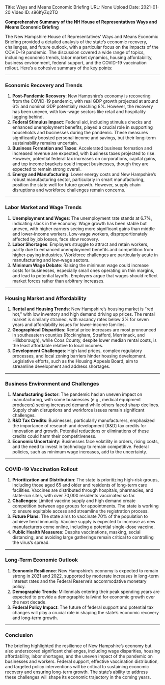 Title: Ways and Means Economic Briefing
URL: None
Upload Date: 2021-01-20
Video ID: s96IfyZq2TQ

**Comprehensive Summary of the NH House of Representatives Ways and Means Economic Briefing**

The New Hampshire House of Representatives’ Ways and Means Economic Briefing provided a detailed analysis of the state’s economic recovery, challenges, and future outlook, with a particular focus on the impacts of the COVID-19 pandemic. The discussion covered a wide range of topics, including economic trends, labor market dynamics, housing affordability, business environment, federal support, and the COVID-19 vaccination rollout. Here’s a cohesive summary of the key points:

---

### **Economic Recovery and Trends**
1. **Post-Pandemic Recovery**: New Hampshire’s economy is recovering from the COVID-19 pandemic, with real GDP growth projected at around 6% and nominal GDP potentially reaching 8%. However, the recovery has been uneven, with low-wage sectors like retail and hospitality lagging behind.
2. **Federal Stimulus Impact**: Federal aid, including stimulus checks and enhanced unemployment benefits, played a crucial role in supporting households and businesses during the pandemic. These measures significantly boosted personal income and savings, but their long-term sustainability remains uncertain.
3. **Business Formation and Taxes**: Accelerated business formation and increased revenue are expected, with business taxes projected to rise. However, potential federal tax increases on corporations, capital gains, and top income brackets could impact businesses, though they are expected to remain strong overall.
4. **Energy and Manufacturing**: Lower energy costs and New Hampshire’s robust manufacturing sector, particularly in smart manufacturing, position the state well for future growth. However, supply chain disruptions and workforce challenges remain concerns.

---

### **Labor Market and Wage Trends**
1. **Unemployment and Wages**: The unemployment rate stands at 6.7%, indicating slack in the economy. Wage growth has been stable but uneven, with higher earners seeing more significant gains than middle and lower-income workers. Low-wage workers, disproportionately affected by job losses, face slow recovery.
2. **Labor Shortages**: Employers struggle to attract and retain workers, partly due to enhanced unemployment benefits and competition from higher-paying industries. Workforce challenges are particularly acute in manufacturing and low-wage sectors.
3. **Minimum Wage Debate**: Raising the minimum wage could increase costs for businesses, especially small ones operating on thin margins, and lead to potential layoffs. Employers argue that wages should reflect market forces rather than arbitrary increases.

---

### **Housing Market and Affordability**
1. **Rental and Housing Trends**: New Hampshire’s housing market is “red hot,” with low inventory and high demand driving up prices. The rental market is similarly strained, with vacancy rates below 3% for seven years and affordability issues for lower-income families.
2. **Geographical Disparities**: Rental price increases are most pronounced in southeastern counties (Rockingham, Strafford, Merrimack, and Hillsborough), while Coos County, despite lower median rental costs, is the least affordable relative to local incomes.
3. **Development Challenges**: High land prices, complex regulatory processes, and local zoning barriers hinder housing development. Legislative efforts, such as the Housing Appeals Board, aim to streamline development and address shortages.

---

### **Business Environment and Challenges**
1. **Manufacturing Sector**: The pandemic had an uneven impact on manufacturing, with some businesses (e.g., medical equipment producers) seeing increased demand while others faced sharp declines. Supply chain disruptions and workforce issues remain significant challenges.
2. **R&D Tax Credits**: Businesses, particularly manufacturers, emphasized the importance of research and development (R&D) tax credits for innovation and growth. Potential reductions or eliminations of these credits could harm their competitiveness.
3. **Economic Uncertainty**: Businesses face volatility in orders, rising costs, and the need to invest in technology to remain competitive. Federal policies, such as minimum wage increases, add to the uncertainty.

---

### **COVID-19 Vaccination Rollout**
1. **Prioritization and Distribution**: The state is prioritizing high-risk groups, including those aged 65 and older and residents of long-term care facilities. Vaccines are distributed through hospitals, pharmacies, and state-run sites, with over 70,000 residents vaccinated so far.
2. **Challenges**: Limited vaccine supply and high demand create competition between age groups for appointments. The state is working to ensure equitable access and streamline the registration process.
3. **Future Plans**: The state aims to vaccinate 70% of the population to achieve herd immunity. Vaccine supply is expected to increase as new manufacturers come online, including a potential single-dose vaccine.
4. **Public Health Measures**: Despite vaccinations, masking, social distancing, and avoiding large gatherings remain critical to controlling the virus’s spread.

---

### **Long-Term Economic Outlook**
1. **Economic Resilience**: New Hampshire’s economy is expected to remain strong in 2021 and 2022, supported by moderate increases in long-term interest rates and the Federal Reserve’s accommodative monetary policy.
2. **Demographic Trends**: Millennials entering their peak spending years are expected to provide a demographic tailwind for economic growth over the next decade.
3. **Federal Policy Impact**: The future of federal support and potential tax changes will play a crucial role in shaping the state’s economic recovery and long-term growth.

---

### **Conclusion**
The briefing highlighted the resilience of New Hampshire’s economy but also underscored significant challenges, including wage disparities, housing affordability, labor shortages, and the uneven impact of the pandemic on businesses and workers. Federal support, effective vaccination distribution, and targeted policy interventions will be critical to sustaining economic recovery and ensuring long-term growth. The state’s ability to address these challenges will shape its economic trajectory in the coming years.